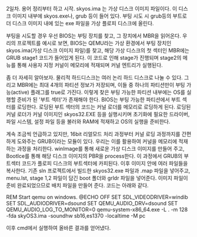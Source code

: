 2일차. 용어 정리부터 하고 시작.
skyos.ima 는 가상 디스크 이미지 파일이다. 이 디스크 이미지 내부에 skyos.exe나, grub 등이 들어 있다.
부팅 시도 시 grub등의 부트로더 디스크 이미지 내에 있는 exe 파일을 가상 플로피 디스크에 올린다.

부팅을 시도할 경우 우선 BIOS는 부팅 장치를 찾고, 그 장치에서 MBR을 읽어온다. 우리의 프로젝트를 예시로 보면, BIOS는 QEMU라는 가상 환경에서 부팅 장치인 skyos.ima(가상 디스크 이미지 파일)를 찾고, 해당 가상 디스크의 첫 섹터인 MBR에는 GRUB stage1 코드가 들어있게 된다. 이 코드로 인해 stage가 진행되며 stage2의 메뉴를 통해 사용자 지정 커널이 메모리에 적재되며 커널 엔트리가 실행된다.

좀 더 자세히 알아보자. 물리적 하드디스크는 여러 논리 하드 디스크로 나눌 수 있다. 그리고 MBR에는 최대 4개의 파티션 정보가 저장되며, 이들 중 하나의 파티션만이 부팅 가능(active) 플래그를 true로 가진다. 이렇게 찾은 부팅 가능한 파티션 내부에는 OS를 실행할 준비가 된 '부트 섹터'가 존재해야 한다.
BIOS는 부팅 가능한 파티션에서 부트 섹터를 로딩한다. 로딩된 부트 섹터의 코드는 커널 로더를 메모리로 로딩하게 된다. 로딩된 커널 로더가 커널 이미지인 skyos32.EXE 등을 실행시키며 초기화에 필요한 드라이버, 파일 시스템, 설정 파일 등을 불러와 RAM에 적재하고 OS의 실행을 준비한다.

계속 조금씩 언급하고 있지만, 16bit 리얼모드 처리 과정부터 커널 로딩 과정까지를 간편하게 도와주는 GRUB이라는 모듈이 있다. 우리는 이를 활용하여 커널을 메모리에 적재하는 과정을 처리한다.
winImage를 통해 새로운 가상 디스크 이미지를 만들어 주고, BootIce를 통해 해당 디스크 이미지의 PBR을 process한다. 이 과정에서 GRUB의 부트섹터 코드가 플로피 디스크의 부트섹터에 카피된다.
이후 이미지 안에 여러 파일들을 복사한다.
기존 sln 프로젝트에서 빌드한 skyos32.exe 파일과 .map 파일을 넣어주고, menu.lst, stage 1,2 파일이 담긴 boot 폴더와 grldr 파일을 넣어준다. 
이미지 파일이 준비 완료되었으므로 배치 파일을 만들어 준다.
코드는 아래와 같다.

REM Start qemu on windows.
@ECHO OFF
SET SDL_VIDEODRIVER=windib
SET SDL_AUDIODRIVER=dsound
SET QEMU_AUDIO_DRV=dsound
SET QEMU_AUDIO_LOG_TO_MONITOR=0
qemu-system-x86_64.exe -L . -m 128 -fda skyOS3.ima -soundhw sb16,es1370 -localtime -M pc

이후 cmd에서 실행하여 올바른 결과를 얻어냈다.
